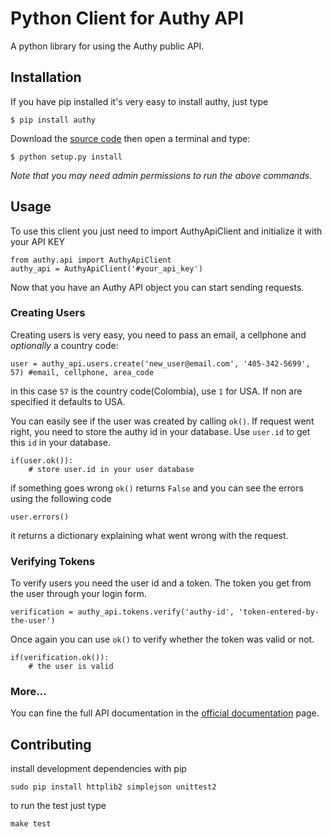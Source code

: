 # Python Client for Authy API

A python library for using the Authy public API.


## Installation

If you have pip installed it's very easy to install authy, just type

    $ pip install authy

Download the [source code](https://github.com/authy/authy-python/zipball/master) then open a terminal and type:

    $ python setup.py install

_Note that you may need admin permissions to run the above commands._

## Usage

To use this client you just need to import AuthyApiClient and initialize it with your API KEY


    from authy.api import AuthyApiClient
    authy_api = AuthyApiClient('#your_api_key')  

Now that you have an Authy API object you can start sending requests.


### Creating Users

Creating users is very easy, you need to pass an email, a cellphone and _optionally_ a country code:
   
    user = authy_api.users.create('new_user@email.com', '405-342-5699', 57) #email, cellphone, area_code

in this case `57` is the country code(Colombia), use `1` for USA. If non are specified it defaults to USA.

You can easily see if the user was created by calling `ok()`.
If request went right, you need to store the authy id in your database. Use `user.id` to get this `id` in your database.

    if(user.ok()):
        # store user.id in your user database

if something goes wrong `ok()` returns `False` and you can see the errors using the following code

    user.errors()

it returns a dictionary explaining what went wrong with the request.


### Verifying Tokens

To verify users you need the user id and a token. The token you get from the user through your login form. 

    verification = authy_api.tokens.verify('authy-id', 'token-entered-by-the-user')

Once again you can use `ok()` to verify whether the token was valid or not.

    if(verification.ok()):
        # the user is valid

### More…

You can fine the full API documentation in the [official documentation](https://docs.authy.com) page.


## Contributing

install development dependencies with pip

    sudo pip install httplib2 simplejson unittest2

to run the test just type

    make test



